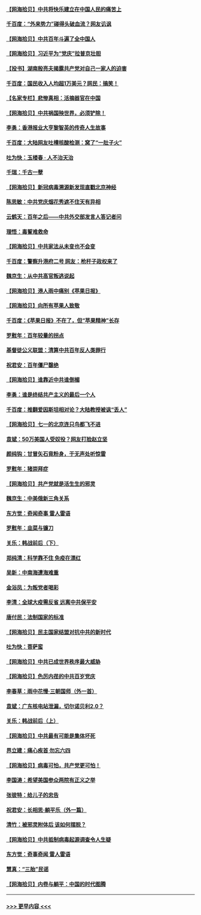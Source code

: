 #### [【网海拾贝】中共将快乐建立在中国人民的痛苦上](../pages/nsc993/n13064939.md?t=07040601) 
#### [千百度：“外来势力”碰得头破血流？网友讥讽](../pages/nsc993/n13064878.md?t=07040601) 
#### [【网海拾贝】中共百年斗遍了全中国人](../pages/nsc993/n13060020.md?t=07040601) 
#### [【网海拾贝】习近平为“党庆”拉普京壮胆](../pages/nsc993/n13057781.md?t=07040601) 
#### [【投书】湖南殷亮夫揭露共产党对自己一家人的迫害](../pages/nsc993/n13057744.md?t=07040601) 
#### [千百度：国民收入人均超1万美元？网民：搞笑！](../pages/nsc993/n13057692.md?t=07040601) 
#### [【名家专栏】悲惨真相：活摘器官在中国](../pages/nsc993/n13056611.md?t=07040601) 
#### [【网海拾贝】中共祸国殃世界，必须铲除！](../pages/nsc993/n13056011.md?t=07040601) 
#### [李勇：香港报业大亨黎智英的传奇人生故事](../pages/nsc993/n13055258.md?t=07040601) 
#### [千百度：大陆网友吐槽核酸检测：窝了“一肚子火”](../pages/nsc993/n13055194.md?t=07040601) 
#### [吐为快：玉楼春 · 人不治天治](../pages/nsc993/n13054028.md?t=07040601) 
#### [千瑞：千古一孽](../pages/nsc993/n13054016.md?t=07040601) 
#### [【网海拾贝】新冠病毒溯源新发现直戳北京神经](../pages/nsc993/n13052425.md?t=07040601) 
#### [陈思敏：中共党庆烟花秀遮不住天有异相](../pages/nsc993/n13052020.md?t=07040601) 
#### [云鹤天：百年之后——中共外交部发言人答记者问](../pages/nsc993/n13051604.md?t=07040601) 
#### [理悟：毒誓难救命](../pages/nsc993/n13051601.md?t=07040601) 
#### [【网海拾贝】中共家法从未变也不会变](../pages/nsc993/n13050366.md?t=07040601) 
#### [千百度：警察升港府二号 网友：枪杆子政权来了](../pages/nsc993/n13050261.md?t=07040601) 
#### [魏京生：从中共高官叛逃说起](../pages/nsc993/n13048997.md?t=07040601) 
#### [【网海拾贝】港人雨中痛别《苹果日报》](../pages/nsc993/n13048941.md?t=07040601) 
#### [【网海拾贝】向所有苹果人致敬](../pages/nsc993/n13046795.md?t=07040601) 
#### [千百度：《苹果日报》不在了，但“苹果精神”长存](../pages/nsc993/n13046703.md?t=07040601) 
#### [罗慰年：百年较量的拐点](../pages/nsc993/n13046542.md?t=07040601) 
#### [基督徒公义联盟：清算中共百年反人类罪行](../pages/nsc993/n13046499.md?t=07040601) 
#### [祝君安：百年僵尸罄绝](../pages/nsc993/n13045595.md?t=07040601) 
#### [【网海拾贝】谁靠近中共谁倒楣](../pages/nsc993/n13044667.md?t=07040601) 
#### [李勇：谁是终结共产主义的最后一个人](../pages/nsc993/n13044397.md?t=07040601) 
#### [千百度：推翻爱因斯坦相对论？大陆教授被讽“丢人”](../pages/nsc993/n13043908.md?t=07040601) 
#### [【网海拾贝】七一的北京连只鸟都飞不进](../pages/nsc993/n13041377.md?t=07040601) 
#### [袁斌：50万美国人受奴役？网友打脸赵立坚](../pages/nsc993/n13041330.md?t=07040601) 
#### [颜纯钩：甘冒矢石竟粉身，于无声处听惊雷](../pages/nsc993/n13041140.md?t=07040601) 
#### [罗慰年：猪崇拜症](../pages/nsc993/n13041071.md?t=07040601) 
#### [【网海拾贝】共产党就是活生生的邪灵](../pages/nsc993/n13036627.md?t=07040601) 
#### [魏京生：中美俄新三角关系](../pages/nsc993/n13035986.md?t=07040601) 
#### [东方觉：奇闻奇事 雷人雷语](../pages/nsc993/n13035878.md?t=07040601) 
#### [罗慰年：韭菜与镰刀](../pages/nsc993/n13034374.md?t=07040601) 
#### [关乐：韩战前后（下）](../pages/nsc993/n13034113.md?t=07040601) 
#### [郑纯清：科学靠不住 免疫在漂红](../pages/nsc993/n13034093.md?t=07040601) 
#### [吴新：中南海遭海难重](../pages/nsc993/n13034084.md?t=07040601) 
#### [金浴凤：为叛党者喝彩](../pages/nsc993/n13034058.md?t=07040601) 
#### [李清：全球大疫需反省 远离中共保平安](../pages/nsc993/n13033784.md?t=07040601) 
#### [唐付民：法制国家的标准](../pages/nsc993/n13032944.md?t=07040601) 
#### [【网海拾贝】民主国家结盟对抗中共的新时代](../pages/nsc993/n13031717.md?t=07040601) 
#### [吐为快：菩萨蛮](../pages/nsc993/n13030033.md?t=07040601) 
#### [【网海拾贝】中共已成世界秩序最大威胁](../pages/nsc993/n13028138.md?t=07040601) 
#### [【网海拾贝】色厉内荏的中共百岁党庆](../pages/nsc993/n13025582.md?t=07040601) 
#### [李春草：雨中花慢‧三朝国师（外一首）](../pages/nsc993/n13025567.md?t=07040601) 
#### [袁斌：广东核电站泄漏，切尔诺贝利2.0？](../pages/nsc993/n13025475.md?t=07040601) 
#### [关乐：韩战前后（上）](../pages/nsc993/n13025387.md?t=07040601) 
#### [【网海拾贝】中共最有可能是集体坏死](../pages/nsc993/n13023101.md?t=07040601) 
#### [界立建：痛心疾首 勿忘六四](../pages/nsc993/n13022339.md?t=07040601) 
#### [【网海拾贝】病毒可怕，共产党更可怕！](../pages/nsc993/n13020728.md?t=07040601) 
#### [李国涛：希望美国参众两院有正义之举](../pages/nsc993/n13020674.md?t=07040601) 
#### [张彼特：给儿子的忠告](../pages/nsc993/n13018934.md?t=07040601) 
#### [祝君安：长相思‧躺平乐（外一篇）](../pages/nsc993/n13018923.md?t=07040601) 
#### [清竹：被邪灵附体后 该如何摆脱？](../pages/nsc993/n13018877.md?t=07040601) 
#### [【网海拾贝】中共抵制病毒起源调查令人生疑](../pages/nsc993/n13017785.md?t=07040601) 
#### [东方觉：奇事奇闻 雷人雷语](../pages/nsc993/n13017577.md?t=07040601) 
#### [慧真：“三胎”民谣](../pages/nsc993/n13017394.md?t=07040601) 
#### [【网海拾贝】内卷与躺平：中国的时代图腾](../pages/nsc993/n13016128.md?t=07040601) 

----
#### [ >>> 更早内容 <<< ](../indexes/nsc993-earlier.md)
